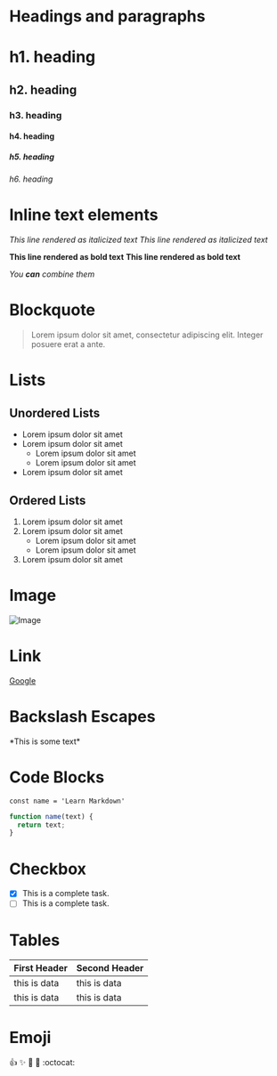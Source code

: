 # Headings and paragraphs

# h1. heading
## h2. heading
### h3. heading
#### h4. heading
##### h5. heading
###### h6. heading

# Inline text elements

*This line rendered as italicized text*
_This line rendered as italicized text_

**This line rendered as bold text**
__This line rendered as bold text__

*You **can** combine them*

# Blockquote
> Lorem ipsum dolor sit amet, consectetur adipiscing elit. Integer posuere erat a ante.

# Lists
## Unordered Lists
* Lorem ipsum dolor sit amet
* Lorem ipsum dolor sit amet
  * Lorem ipsum dolor sit amet
  * Lorem ipsum dolor sit amet
* Lorem ipsum dolor sit amet

## Ordered Lists
1. Lorem ipsum dolor sit amet
2. Lorem ipsum dolor sit amet
    * Lorem ipsum dolor sit amet
    * Lorem ipsum dolor sit amet
3. Lorem ipsum dolor sit amet

# Image
![Image](https://images.pexels.com/photos/160107/pexels-photo-160107.jpeg?auto=compress&cs=tinysrgb&dpr=2&h=750&w=1260)

# Link
[Google](https://www.google.co.th)

# Backslash Escapes
\*This is some text\*

# Code Blocks
```
const name = 'Learn Markdown'
```
```javascript
function name(text) {
  return text;
}
```

# Checkbox
- [x] This is a complete task.
- [ ] This is a complete task.

# Tables
First Header | Second Header
--- | ---
this is data | this is data
this is data | this is data

# Emoji
:+1: :sparkles: :tada: :rocket: :octocat:
